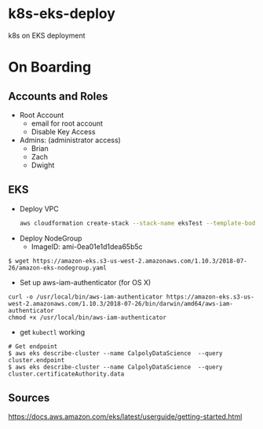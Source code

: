 # k8s-eks-deploy
k8s on EKS deployment

# On Boarding

## Accounts and Roles

- Root Account
  - email for root account
  - Disable Key Access
- Admins: (administrator access)
  - Brian
  - Zach
  - Dwight

## EKS

- Deploy VPC
  ```bash
  aws cloudformation create-stack --stack-name eksTest --template-body file://cluster.yml --capabilities CAPABILITY_NAMED_IAM
  ```
- Deploy NodeGroup
  - ImageID: ami-0ea01e1d1dea65b5c
```
$ wget https://amazon-eks.s3-us-west-2.amazonaws.com/1.10.3/2018-07-26/amazon-eks-nodegroup.yaml
```
- Set up aws-iam-authenticator (for OS X)
```
curl -o /usr/local/bin/aws-iam-authenticator https://amazon-eks.s3-us-west-2.amazonaws.com/1.10.3/2018-07-26/bin/darwin/amd64/aws-iam-authenticator
chmod +x /usr/local/bin/aws-iam-authenticator
```
- get `kubectl` working
```
# Get endpoint
$ aws eks describe-cluster --name CalpolyDataScience  --query cluster.endpoint
$ aws eks describe-cluster --name CalpolyDataScience  --query cluster.certificateAuthority.data
```

## Sources
https://docs.aws.amazon.com/eks/latest/userguide/getting-started.html